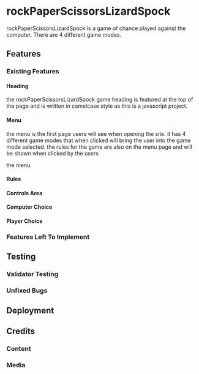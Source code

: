 # rockPaperScissorsLizardSpock

rockPaperScissorsLizardSpock is a game of chance played against the computer. There are 4 different game modes.

## Features
### Existing Features

#### Heading
the rockPaperScissorsLizardSpock game heading is featured at the top of the page and is written in camelcase style as this is a javascript project.

#### Menu

the menu is the first page users will see when opening the site. it has 4 different game modes that when clicked will bring the user into the game mode selected. the rules for the game are also on the menu page and will be shown when clicked by the users 

the menu 
#### Rules
#### Controls Area
#### Computer Choice
#### Player Choice
#### 


### Features Left To Implement


## Testing

### Validator Testing
### Unfixed Bugs

## Deployment

## Credits

### Content
### Media

